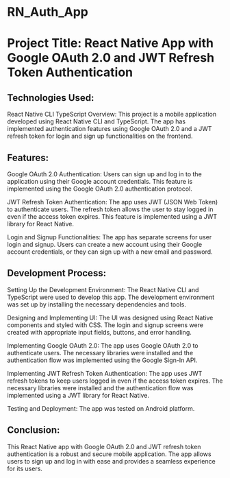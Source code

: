 # RN_Auth_App
# Project Title: React Native App with Google OAuth 2.0 and JWT Refresh Token Authentication

## Technologies Used:

React Native CLI TypeScript Overview: This project is a mobile application developed using React Native CLI and TypeScript. The app has implemented authentication features using Google OAuth 2.0 and a JWT refresh token for login and sign up functionalities on the frontend.

## Features:

Google OAuth 2.0 Authentication: Users can sign up and log in to the application using their Google account credentials. This feature is implemented using the Google OAuth 2.0 authentication protocol.

JWT Refresh Token Authentication: The app uses JWT (JSON Web Token) to authenticate users. The refresh token allows the user to stay logged in even if the access token expires. This feature is implemented using a JWT library for React Native.

Login and Signup Functionalities: The app has separate screens for user login and signup. Users can create a new account using their Google account credentials, or they can sign up with a new email and password.

## Development Process:

Setting Up the Development Environment: The React Native CLI and TypeScript were used to develop this app. The development environment was set up by installing the necessary dependencies and tools.

Designing and Implementing UI: The UI was designed using React Native components and styled with CSS. The login and signup screens were created with appropriate input fields, buttons, and error handling.

Implementing Google OAuth 2.0: The app uses Google OAuth 2.0 to authenticate users. The necessary libraries were installed and the authentication flow was implemented using the Google Sign-In API.

Implementing JWT Refresh Token Authentication: The app uses JWT refresh tokens to keep users logged in even if the access token expires. The necessary libraries were installed and the authentication flow was implemented using a JWT library for React Native.

Testing and Deployment: The app was tested on Android platform.

## Conclusion:

This React Native app with Google OAuth 2.0 and JWT refresh token authentication is a robust and secure mobile application. The app allows users to sign up and log in with ease and provides a seamless experience for its users.

